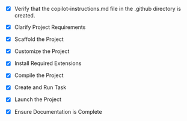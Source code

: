 <!-- Use this file to provide workspace-specific custom instructions to Copilot. For more details, visit https://code.visualstudio.com/docs/copilot/copilot-customization#_use-a-githubcopilotinstructionsmd-file -->
- [x] Verify that the copilot-instructions.md file in the .github directory is created.

- [x] Clarify Project Requirements
	<!-- Django REST Framework project with PostgreSQL database, automated routines app, and download endpoints -->

- [x] Scaffold the Project
	<!--
	Created Django project structure with REST framework support.
	Set up PostgreSQL database configuration.
	Created automated routines app.
	-->

- [x] Customize the Project
	<!--
	Configured database settings.
	Created download endpoints for CVM and B3.
	Implemented download scripts.
	-->

- [x] Install Required Extensions
	<!-- Python extension already available -->

- [x] Compile the Project
	<!--
	Installed Django dependencies.
	Ran migrations.
	Tested server startup.
	-->

- [x] Create and Run Task
	<!--
	Django development server running on port 8000.
	 -->

- [x] Launch the Project
	<!--
	Django development server started successfully.
	 -->

- [x] Ensure Documentation is Complete
	<!--
	Created README.md with complete project information.
	Cleaned up copilot-instructions.md.
	 -->
